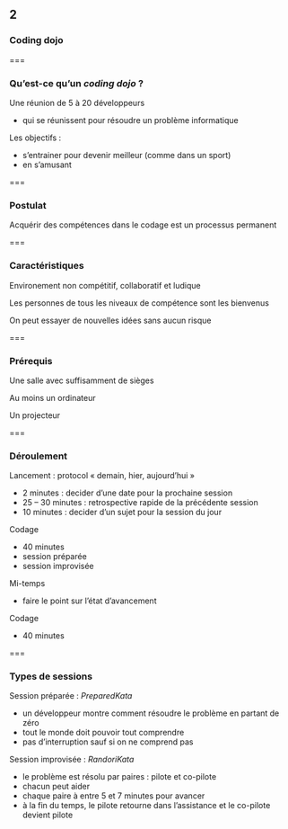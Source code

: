 <!-- .slide: data-background-image="images/swcraftmanship.jpg" data-background-size="1200px" class="chapter" -->
## 2
### Coding dojo

===

<!-- .slide: class="slide" -->
### Qu’est-ce qu’un _coding dojo_ ?

Une réunion de 5 à 20 développeurs
 - qui se réunissent pour résoudre un problème informatique

Les objectifs :
 - s’entrainer pour devenir meilleur (comme dans un sport)
 - en s’amusant

===

<!-- .slide: class="slide" -->
### Postulat

Acquérir des compétences dans le codage est un processus permanent

===

<!-- .slide: class="slide" -->
### Caractéristiques

Environement non compétitif, collaboratif et ludique

Les personnes de tous les niveaux de compétence sont les bienvenus

On peut essayer de nouvelles idées sans aucun risque

===

<!-- .slide: class="slide" -->
### Prérequis

Une salle avec suffisamment de sièges

Au moins un ordinateur

Un projecteur

===

<!-- .slide: class="slide" -->
### Déroulement

Lancement : protocol « demain, hier, aujourd’hui »
 - 2 minutes : decider d’une date pour la prochaine session
 - 25 – 30 minutes : retrospective rapide de la précédente session
 - 10 minutes : decider d’un sujet pour la session du jour

Codage
 - 40 minutes
 - session préparée
 - session improvisée

Mi-temps
 - faire le point sur l’état d’avancement

Codage
 - 40 minutes

===

<!-- .slide: class="slide" -->
### Types de sessions 

Session préparée : _PreparedKata_
 
 - un développeur montre comment résoudre le problème en partant de zéro
 - tout le monde doit pouvoir tout comprendre
 - pas d’interruption sauf si on ne comprend pas
 
Session improvisée : _RandoriKata_

 - le problème est résolu par paires : pilote et co-pilote
 - chacun peut aider
 - chaque paire à entre 5 et 7 minutes pour avancer
 - à la fin du temps, le pilote retourne dans l’assistance et le co-pilote devient pilote